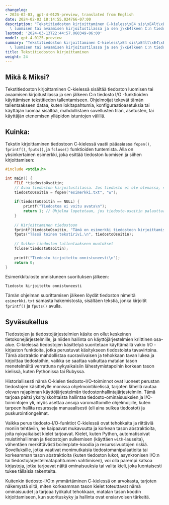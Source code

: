 ```yaml
---
changelog:
- 2024-02-03, gpt-4-0125-preview, translated from English
date: 2024-02-03 18:14:55.024766-07:00
description: "Tekstitiedoston kirjoittaminen C-kieless\xE4 sis\xE4lt\xE4\xE4 tiedoston\
  \ luomisen tai avaamisen kirjoitustilassa ja sen j\xE4lkeen C:n tiedosto I/O -funktioiden\u2026"
lastmod: '2024-03-13T22:44:57.060349-06:00'
model: gpt-4-0125-preview
summary: "Tekstitiedoston kirjoittaminen C-kieless\xE4 sis\xE4lt\xE4\xE4 tiedoston\
  \ luomisen tai avaamisen kirjoitustilassa ja sen j\xE4lkeen C:n tiedosto I/O -funktioiden\u2026"
title: Tekstitiedoston kirjoittaminen
weight: 24
---
```


## Mikä & Miksi?

Tekstitiedoston kirjoittaminen C-kielessä sisältää tiedoston luomisen tai avaamisen kirjoitustilassa ja sen jälkeen C:n tiedosto I/O -funktioiden käyttämisen tekstitiedon tallentamiseen. Ohjelmoijat tekevät tämän tallentaakseen dataa, kuten lokitapahtumia, konfiguraatioasetuksia tai käyttäjän luomaa sisältöä, mahdollistaen sovellusten tilan, asetusten, tai käyttäjän etenemisen ylläpidon istuntojen välillä.

## Kuinka:

Tekstin kirjoittaminen tiedostoon C-kielessä vaatii pääasiassa `fopen()`, `fprintf()`, `fputs()`, ja `fclose()` funktioiden tuntemista. Alla on yksinkertainen esimerkki, joka esittää tiedoston luomisen ja siihen kirjoittamisen:

```c
#include <stdio.h>

int main() {
    FILE *tiedostoOsoitin;
    // Avaa tiedoston kirjoitustilassa. Jos tiedosto ei ole olemassa, se luodaan.
    tiedostoOsoitin = fopen("esimerkki.txt", "w");
    
    if(tiedostoOsoitin == NULL) {
        printf("Tiedostoa ei voitu avata\n");
        return 1; // Ohjelma lopetetaan, jos tiedosto-osoitin palauttaa NULL.
    }
    
    // Kirjoittaminen tiedostoon
    fprintf(tiedostoOsoitin, "Tämä on esimerkki tiedostoon kirjoittamisesta.\n");
    fputs("Tässä toinen tekstirivi.\n", tiedostoOsoitin);
    
    // Sulkee tiedoston tallentaakseen muutokset
    fclose(tiedostoOsoitin);
    
    printf("Tiedosto kirjoitettu onnistuneesti\n");
    return 0;
}
```

Esimerkkituloste onnistuneen suorituksen jälkeen:
```
Tiedosto kirjoitettu onnistuneesti
```

Tämän ohjelman suorittamisen jälkeen löydät tiedoston nimeltä `esimerkki.txt` samasta hakemistosta, sisältäen tekstiä, jonka kirjoitit `fprintf()` ja `fputs()` avulla.

## Syväsukellus

Tiedostojen ja tiedostojärjestelmien käsite on ollut keskeinen tietokonejärjestelmille, ja niiden hallinta on käyttöjärjestelmien kriittinen osa-alue. C-kielessä tiedostojen käsittelyä suoritetaan käyttämällä vakio I/O -kirjaston funktioita, jotka perustuvat käsitykseen tiedostoista tavavirtoina. Tämä abstraktio mahdollistaa suoraviivaisen ja tehokkaan tavan lukea ja kirjoittaa tiedostoihin, vaikka se saattaa vaikuttaa matalan tason menetelmältä verrattuna nykyaikaisiin lähestymistapoihin korkean tason kielissä, kuten Pythonissa tai Rubyssa.

Historiallisesti nämä C-kielen tiedosto-I/O-toiminnot ovat luoneet perustan tiedostojen käsittelylle monissa ohjelmointikielissä, tarjoten lähellä rautaa olevan rajapinnan käyttöjärjestelmän tiedostonhallintajärjestelmiin. Tämä tarjoaa paitsi yksityiskohtaista hallintaa tiedosto-ominaisuuksien ja I/O-toimintojen yli, myös asettaa ansoja varomattomille ohjelmoijille, kuten tarpeen hallita resursseja manuaalisesti (eli aina sulkea tiedostot) ja puskurointiongelmat.

Vaikka perus tiedosto-I/O-funktiot C-kielessä ovat tehokkaita ja riittäviä moniin tehtäviin, ne kaipaavat mukavuutta ja korkean tason abstraktioita, joita nykyaikaiset kielet tarjoavat. Kielet, kuten Python, automatisoivat muistinhallinnan ja tiedostojen sulkemisen (käyttäen `with`-lauseita), vähentäen merkittävästi boilerplate-koodia ja resurssivuotojen riskiä. Sovelluksille, jotka vaativat monimutkaisia tiedostomanipulaatioita tai korkeamman tason abstraktioita (kuten tiedoston lukot, asynkronisen I/O:n tai tiedostojärjestelmätapahtumien vahtimisen), voi olla parempi katsoa kirjastoja, jotka tarjoavat näitä ominaisuuksia tai valita kieli, joka luontaisesti tukee tällaisia rakenteita.

Kuitenkin tiedosto-I/O:n ymmärtäminen C-kielessä on arvokasta, tarjoten näkemystä siitä, miten korkeamman tason kielet toteuttavat nämä ominaisuudet ja tarjoaa työkalut tehokkaan, matalan tason koodin kirjoittamiseen, kun suorituskyky ja hallinta ovat ensiarvoisen tärkeitä.
